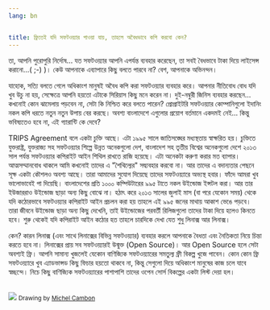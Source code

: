 ```yaml
---
lang: bn


title: ফ্রিতেই যদি সফটওয়্যার পাওয়া যায়, তাহলে অবৈধভাবে কপি করবো কেন?
---
```


তা, আপনি পুরোপুরি নির্দোষ... যত সফটওয়্যার আপনি এপর্যন্ত ব্যবহার করেছেন, তা সবই বৈধভাবে টাকা দিয়ে লাইসেন্স করানো...( ;-) )। কেউ আপনাকে এব্যাপারে কিছু বলতে পারবে না? বেশ, আপনাকে অভিনন্দন। 

যাহোক, সত্যি বলতে গেলে অধিকাংশ মানুষই অবৈধ কপি করা সফটওয়্যার ব্যবহার করে। আপনার নীতিবোধ বোধ যদি খুব উচু না হয়, সেক্ষেত্রে আপনি হয়তো এটাকে সিরিয়াস কিছু মনে করেন না। দুই-নম্বুরী জিনিস ব্যবহার করছেন... কখনোই কোন ঝামেলায় পড়বেন না, সেটা কি নিশ্চিত করে বলতে পারেন? প্রোপ্রাইটরি সফটওয়্যার কোম্পানিগুলো ইদানিং নকল কপি ধরতে নতুন নতুন উপায় বের করছে। অবশ্য বাংলাদেশে এগুলোর প্রয়োগ বর্তমানে একদমই নেই... কিন্তু ভবিষ্যতেও হবে না, এই গ্যারান্টি কে দেবে? 

TRIPS Agreement বলে একটা চুক্তি আছে। এটা ১৯৯৫ সালে জাতিসঙ্ঘের মধ্যস্থতায় স্বাক্ষরিত হয়। চুক্তিতে যুক্তরাষ্ট্র, যুক্তরাজ্য সহ সফটওয়্যার শিল্পে উন্নত অনেকগুলো দেশ, বাংলাদেশ সহ তৃতীয় বিশ্বের অনেকগুলো দেশে ২০১৩ সাল পর্যন্ত সফটওয়্যার কপিরাইট আইন শিথিল রাখতে রাজি হয়েছে। এটা অনেকটা করুণা করার মত ব্যাপার। আত্মসম্মানবোধ থাকলে আমি কখনোই তাদের এ "শৈথিল্যের" সদ্ব্যবহার করবো না। আর তাদের এ বদান্যতার পেছনে সূক্ষ একটা কৌশলও অবশ্য আছে। তারা আমাদের সুযোগ দিয়েছে তাদের সফটওয়্যারে অভ্যস্থ হবার। ফাঁদে আমরা খুব ভালোভাবেই পা দিয়েছি। বাংলাদেশের প্রতি ১০০০ কম্পিউটারের ৯৯৫ টাতে নকল উইন্ডোজ ইন্সটল করা। আর তার ইউজাররাও উইন্ডোজ ছাড়া অন্য কিছু বোঝে না। হঠাৎ করে ২০১৩ সালের জুলাই মাস (বা পরে যেকোন সময়) থেকে যদি কঠোরভাবে সফটওয়্যার কপিরাইট আইন প্রচলন করা হয় তাহলে এই ৯৯৫ জনের মাথায় আকাশ ভেঙে পড়বে। তারা জীবনে উইন্ডোজ ছাড়া অন্য কিছু দেখেনি, তাই উইন্ডোজের পরবর্তী রিলিজগুলো তাদের টাকা দিয়ে হলেও কিনতে হবে। শুরু থেকেই যদি কপিরাইট আইন কঠোর হত তাহলে চারদিকে দেখা যেত শুধু লিনাক্স আর লিনাক্স।

কেন? কারন লিনাক্স (এবং সাথে লিনাক্সের বিভিন্ন সফটওয়্যার) ব্যবহার করলে আপনাকে বৈধতা এবং নৈতিকতা নিয়ে চিন্তা করতে হবে না। লিনাক্সের প্রায় সব সফটওয়্যারই উন্মুক্ত (Open Source)। আর Open Source হলে সেটা অবশ্যই ফ্রি। আপনি সামান্য খুজলেই যেকোন বাণিজ্যিক সফটওয়্যারের সমতুল্য ফ্রী বিকল্প খুজে পাবেন। কোন কোন ফ্রি সফটওয়্যারে খুব এ্যাডভান্সড কিছু ফিচার হয়তো থাকবে না, কিন্তু সেগুলো দিয়ে অধিকাংশ মানুষের কাজ চলে যাবে স্বচ্ছন্দে। নিচে কিছু বাণিজ্যিক সফটওয়্যারের পাশাপাশি তাদের ওপেন সোর্স বিকল্পের একটা লিস্ট দেয়া হল।

<?php

table_parser ("Yes", "No", "Commercial", "Open source", "Exists on 
Windows?");


<br /><br>

<img src="Images/warez.png" />

<small>Drawing by <a href="http://michel.cambon.free.fr/ampere/salle1bis.htm">Michel Cambon</a></small>




